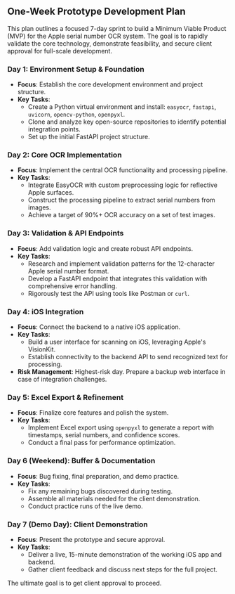 ## One-Week Prototype Development Plan

This plan outlines a focused 7-day sprint to build a Minimum Viable Product (MVP) for the Apple serial number OCR system. The goal is to rapidly validate the core technology, demonstrate feasibility, and secure client approval for full-scale development.

### Day 1: Environment Setup & Foundation
- **Focus**: Establish the core development environment and project structure.
- **Key Tasks**:
  - Create a Python virtual environment and install: `easyocr`, `fastapi`, `uvicorn`, `opencv-python`, `openpyxl`.
  - Clone and analyze key open-source repositories to identify potential integration points.
  - Set up the initial FastAPI project structure.

### Day 2: Core OCR Implementation
- **Focus**: Implement the central OCR functionality and processing pipeline.
- **Key Tasks**:
  - Integrate EasyOCR with custom preprocessing logic for reflective Apple surfaces.
  - Construct the processing pipeline to extract serial numbers from images.
  - Achieve a target of 90%+ OCR accuracy on a set of test images.

### Day 3: Validation & API Endpoints
- **Focus**: Add validation logic and create robust API endpoints.
- **Key Tasks**:
  - Research and implement validation patterns for the 12-character Apple serial number format.
  - Develop a FastAPI endpoint that integrates this validation with comprehensive error handling.
  - Rigorously test the API using tools like Postman or `curl`.

### Day 4: iOS Integration
- **Focus**: Connect the backend to a native iOS application.
- **Key Tasks**:
  - Build a user interface for scanning on iOS, leveraging Apple's VisionKit.
  - Establish connectivity to the backend API to send recognized text for processing.
- **Risk Management**: Highest-risk day. Prepare a backup web interface in case of integration challenges.

### Day 5: Excel Export & Refinement
- **Focus**: Finalize core features and polish the system.
- **Key Tasks**:
  - Implement Excel export using `openpyxl` to generate a report with timestamps, serial numbers, and confidence scores.
  - Conduct a final pass for performance optimization.

### Day 6 (Weekend): Buffer & Documentation
- **Focus**: Bug fixing, final preparation, and demo practice.
- **Key Tasks**:
  - Fix any remaining bugs discovered during testing.
  - Assemble all materials needed for the client demonstration.
  - Conduct practice runs of the live demo.

### Day 7 (Demo Day): Client Demonstration
- **Focus**: Present the prototype and secure approval.
- **Key Tasks**:
  - Deliver a live, 15-minute demonstration of the working iOS app and backend.
  - Gather client feedback and discuss next steps for the full project.

The ultimate goal is to get client approval to proceed.